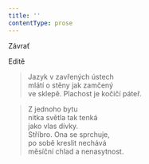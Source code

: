 ```yaml
---
title: ''
contentType: prose
---
```


Závrať

Editě

> Jazyk v zavřených ústech  
> mlátí o stěny jak zamčený  
> ve sklepě. Plachost je kočičí páteř.

> Z jednoho bytu  
> nitka světla tak tenká  
> jako vlas dívky.  
> Stříbro. Ona se sprchuje,  
> po sobě kreslit nechává  
> měsíční chlad a nenasytnost.
